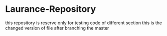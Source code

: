 # Laurance-Repository
this repository is reserve only for testing code of different section
this is the changed version of file after branching the master
